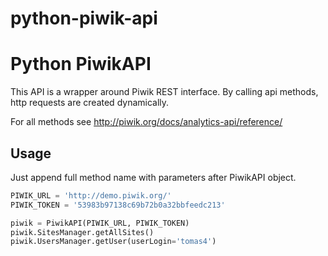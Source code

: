 python-piwik-api
================
# Python PiwikAPI

This API is a wrapper around Piwik REST interface. By calling api methods, http 
requests are created dynamically.

For all methods see http://piwik.org/docs/analytics-api/reference/


## Usage 
Just append full method name with parameters after PiwikAPI object.

```python
PIWIK_URL = 'http://demo.piwik.org/'
PIWIK_TOKEN = '53983b97138c69b72b0a32bbfeedc213'

piwik = PiwikAPI(PIWIK_URL, PIWIK_TOKEN)
piwik.SitesManager.getAllSites()
piwik.UsersManager.getUser(userLogin='tomas4')
```